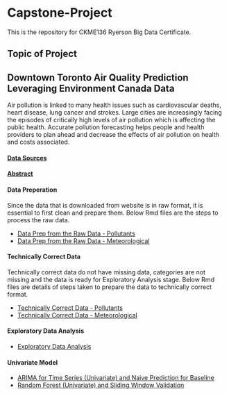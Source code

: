 # Capstone-Project
This is the repository for CKME136 Ryerson Big Data Certificate.

## Topic of Project
## Downtown Toronto Air Quality Prediction Leveraging Environment Canada Data

Air pollution is linked to many health issues such as cardiovascular deaths, heart disease, lung cancer and strokes. 
Large cities are increasingly facing the episodes of critically high levels of air pollution which is affecting the public 
health. Accurate pollution forecasting helps people and health providers to plan ahead and decrease the effects of air 
pollution on health and costs associated.

#### [Data Sources](https://github.com/arshisal/Capstone-Project/blob/master/Data%20Sources.md)

#### [Abstract](https://github.com/arshisal/Capstone-Project/blob/master/Abstract.md)

#### Data Preperation
Since the data that is downloaded from website is in raw format, it is essential to first clean and prepare them. Below Rmd files are the steps to process the raw data.

+ [Data Prep from the Raw Data - Pollutants](https://github.com/arshisal/Capstone-Project/blob/master/Data%20Prep%20Pollutants%20rmarkdown.Rmd)
+ [Data Prep from the Raw Data - Meteorological](https://github.com/arshisal/Capstone-Project/blob/master/Data%20Prep%20Meteo%20Data.R)
#### Technically Correct Data
Technically correct data do not have missing data, categories are not missing and the data is ready for Exploratory Analysis stage. Below Rmd files are details of steps taken to prepare the data to technically correct format.

+ [Technically Correct Data - Pollutants](https://github.com/arshisal/Capstone-Project/blob/master/TCD_Pollutants.Rmd)
+ [Technically Correct Data - Meteorological](https://github.com/arshisal/Capstone-Project/blob/master/TCD_Meteo.Rmd)

#### Exploratory Data Analysis
+ [Exploratory Data Analysis](https://github.com/arshisal/Capstone-Project/blob/master/EDA%20V3.0.Rmd)
#### Univariate Model
+ [ARIMA for Time Series (Univariate) and Naive Prediction for Baseline](https://github.com/arshisal/Capstone-Project/blob/master/Initial%20Analysis%20(ARIMA)%20V2.0.Rmd)
+ [Random Forest (Univariate) and Sliding Window Validation](https://github.com/arshisal/Capstone-Project/blob/master/Initial%20Analysis%20Random%20Forest%20V4.0.Rmd)


